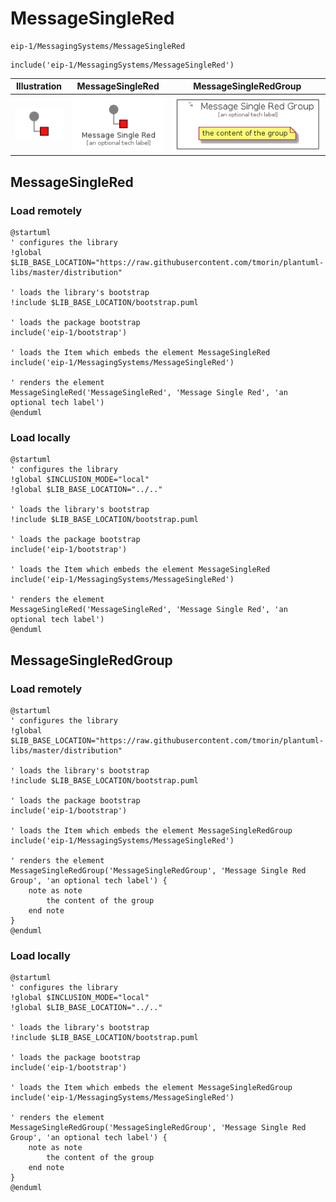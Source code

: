 # MessageSingleRed


```text
eip-1/MessagingSystems/MessageSingleRed
```

```text
include('eip-1/MessagingSystems/MessageSingleRed')
```



| Illustration | MessageSingleRed | MessageSingleRedGroup |
| :---: | :---: | :---: |
| ![illustration for Illustration](../../eip-1/MessagingSystems/MessageSingleRed.png) | ![illustration for MessageSingleRed](../../eip-1/MessagingSystems/MessageSingleRed.Local.png) | ![illustration for MessageSingleRedGroup](../../eip-1/MessagingSystems/MessageSingleRedGroup.Local.png) |




## MessageSingleRed

### Load remotely
```plantuml
@startuml
' configures the library
!global $LIB_BASE_LOCATION="https://raw.githubusercontent.com/tmorin/plantuml-libs/master/distribution"

' loads the library's bootstrap
!include $LIB_BASE_LOCATION/bootstrap.puml

' loads the package bootstrap
include('eip-1/bootstrap')

' loads the Item which embeds the element MessageSingleRed
include('eip-1/MessagingSystems/MessageSingleRed')

' renders the element
MessageSingleRed('MessageSingleRed', 'Message Single Red', 'an optional tech label')
@enduml
```

### Load locally
```plantuml
@startuml
' configures the library
!global $INCLUSION_MODE="local"
!global $LIB_BASE_LOCATION="../.."

' loads the library's bootstrap
!include $LIB_BASE_LOCATION/bootstrap.puml

' loads the package bootstrap
include('eip-1/bootstrap')

' loads the Item which embeds the element MessageSingleRed
include('eip-1/MessagingSystems/MessageSingleRed')

' renders the element
MessageSingleRed('MessageSingleRed', 'Message Single Red', 'an optional tech label')
@enduml
```

## MessageSingleRedGroup

### Load remotely
```plantuml
@startuml
' configures the library
!global $LIB_BASE_LOCATION="https://raw.githubusercontent.com/tmorin/plantuml-libs/master/distribution"

' loads the library's bootstrap
!include $LIB_BASE_LOCATION/bootstrap.puml

' loads the package bootstrap
include('eip-1/bootstrap')

' loads the Item which embeds the element MessageSingleRedGroup
include('eip-1/MessagingSystems/MessageSingleRed')

' renders the element
MessageSingleRedGroup('MessageSingleRedGroup', 'Message Single Red Group', 'an optional tech label') {
    note as note
        the content of the group
    end note
}
@enduml
```

### Load locally
```plantuml
@startuml
' configures the library
!global $INCLUSION_MODE="local"
!global $LIB_BASE_LOCATION="../.."

' loads the library's bootstrap
!include $LIB_BASE_LOCATION/bootstrap.puml

' loads the package bootstrap
include('eip-1/bootstrap')

' loads the Item which embeds the element MessageSingleRedGroup
include('eip-1/MessagingSystems/MessageSingleRed')

' renders the element
MessageSingleRedGroup('MessageSingleRedGroup', 'Message Single Red Group', 'an optional tech label') {
    note as note
        the content of the group
    end note
}
@enduml
```

